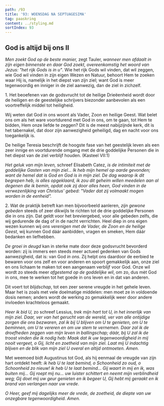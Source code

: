 ```yaml
---
path: /93
title: '93: WOENSDAG NA SEPTUAGESIMA'
tag: paaskring
content: ../styling.md
sortIndex: 93
---
```


## God is altijd bij ons II

_Men zoekt God op de beste manier,_ zegt Tauler, _wanneer men afdaalt in zijn eigen binnenste en daar God zoekt, overeenkomstig het woord van Jezus: "het rijk Gods is in u"_. Wie het rijk Gods wil vinden, dat wil zeggen, wie God wil vinden in zijn eigen Wezen en Natuur, behoort Hem te zoeken waar Hij is, namelijk in het diepst van zijn ziel; want God is meer tegenwoordig en inniger in de ziel aanwezig, dan de ziel in zichzelf.

1\. Het beoefenen van de godsvrucht tot de heilige Drieëenheid wordt door de heiligen en de geestelijke schrijvers biezonder aanbevolen als een voortreffelijk middel tot heiligheid.

Wij weten dat God in ons woont als Vader, Zoon en heilige Geest. Wat belet ons om als het ware voortdurend met God in ons, om te gaan, tot Hem te bidden, Hem onze liefde te zeggen? Dit is de meest nabijzijnde kerk, dit is het tabernakel, dat door zijn aanwezigheid geheiligd, dag en nacht voor ons toegankelijk is.

De heilige Teresia beschrijft de hoogste fase van het geestelijk leven als een zeer innige en voortdurende omgang met de drie goddelijke Personen die in het diepst van de ziel verblijf houden.
(Kasteel VII:1)

_Het geluk van mijn leven,_ schreef Elisabeth Catez, _is de intimiteit met de goddelijke Gasten van mijn ziel... Ik heb mijn hemel op aarde gevonden; want de hemel dat is God en God is in mijn ziel. De dag waarop ik dit begrepen heb, is alles opgeklaard, ik zou dit geheim willen meedelen aan al degenen die ik bemin, opdat ook zij door alles heen, God vinden in de verwezenlijking van Christus' gebed: "Vader dat zij volmaakt mogen worden in de eenheid"._

2\. Wat de praktijk betreft kan men bijvoorbeeld aanleren, _zijn gewone gebeden_ steeds of zeer dikwijls te richten tot de drie goddelijke Personen die in ons zijn. Dat geldt voor het breviergebed, voor alle gebeden zelfs, die wij gedurende de dag of in de nacht verrichten. Heel diep in ons eigen wezen kunnen wij _ons verenigen met de Vader, de Zoon en de heilige Geest_, wij kunnen God dáár aanbidden, vragen en smeken, Hem dáár bedanken en liefhebben.

_De groei in deugd_ kan in sterke mate door deze godsvrucht bevorderd worden: zij is immers een steeds meer actueel gedenken van Gods aanwezigheid, dat is: van God _in ons_. Zij helpt ons daardoor de eerbied te bewaren voor ons zelf en voor anderen en spoort gemakkelijk aan, onze ziel en ons lichaam te maken tot een aangenaam verblijf voor God. Onze wil wordt zo steeds meer _afgestemd op de goddelijke wil_, om zo, dus mèt God in ons, mee te werken tot het goede in ons leven en in dat van anderen.

Dit voert tot _blijdschap_, tot een zeer serene vreugde in het gehele leven. Maar het is zoals met vele doelmatige middelen: men moet ze in voldoende dosis nemen; anders wordt de werking zo gemakkelijk weer door andere invloeden krachteloos gemaakt.

_Heer ik bid U,_ zo schreef Lessius, _trek mijn hart tot U, in het innerlijk van mijn ziel. Daar, ver van het gerucht van de wereld, ver van alle ontijdige zorgen die ons bezwaren, zal ik bij U blijven om U te genieten, om U te beminnen, om U te vereren en om uw stem te vernemen. Daar zal ik de droefheden zeggen van mijn leven in ballingschap; dáár, bij U zal ik de troost vinden die ik nodig heb: Maak dat ik uw tegenwoordigheid in mij nooit vergeet, o Gij, licht en zoetheid van mijn ziel. Laat mij U indachtig blijven en de blik van mijn ziel U overal en altijd ontmoeten. Amen._

Met weemoed bidt Augustinus tot God, als hij eenmaal de vreugde van zijn hart ontdekt heeft: _ik heb U te laat bemind, o Schoonheid zo oud, o Schoonheid zo nieuw! ik heb U te laat bemind... Gij waart in mij en ik, was buiten mij... Gij roept mij nu... uw luister schittert en neemt mijn verblindheid weg; Gij doet mij uw geur genieten en ik begeer U, Gij hebt mij geraakt en ik brand van verlangen naar uw vrede_.

_O Heer, geef mij dagelijks meer de vrede, de zoetheid, de diepte van uw onzegbare tegenwoordigheid. Amen._

